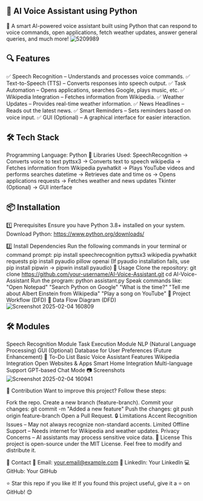 ## 📌 AI Voice Assistant using Python ##
🚀 A smart AI-powered voice assistant built using Python that can respond to voice commands, open applications, fetch weather updates, answer general queries, and much more!
![5209989](https://github.com/user-attachments/assets/912e3dc0-49f8-475a-afe4-3339a06515d1)


## 🔍 Features ##
✅ Speech Recognition – Understands and processes voice commands.
✅ Text-to-Speech (TTS) – Converts responses into speech output.
✅ Task Automation – Opens applications, searches Google, plays music, etc.
✅ Wikipedia Integration – Fetches information from Wikipedia.
✅ Weather Updates – Provides real-time weather information.
✅ News Headlines – Reads out the latest news.
✅ Smart Reminders – Sets reminders based on voice input.
✅ GUI (Optional) – A graphical interface for easier interaction.

## 🛠️ Tech Stack ##
Programming Language: Python 🐍
Libraries Used:
SpeechRecognition → Converts voice to text
pyttsx3 → Converts text to speech
wikipedia → Fetches information from Wikipedia
pywhatkit → Plays YouTube videos and performs searches
datetime → Retrieves date and time
os → Opens applications
requests → Fetches weather and news updates
Tkinter (Optional) → GUI interface

## 📦 Installation ##
1️⃣ Prerequisites
Ensure you have Python 3.8+ installed on your system.
Download Python: https://www.python.org/downloads/

2️⃣ Install Dependencies
Run the following commands in your terminal or command prompt:
pip install speechrecognition pyttsx3 wikipedia pywhatkit requests
pip install pyaudio pillow openai
(If pyaudio installation fails, use pip install pipwin → pipwin install pyaudio)
🚀 Usage
Clone the repository:
git clone https://github.com/your-username/AI-Voice-Assistant.git
cd AI-Voice-Assistant
Run the program:
python assistant.py
Speak commands like:
"Open Notepad"
"Search Python on Google"
"What is the time?"
"Tell me about Albert Einstein from Wikipedia"
"Play a song on YouTube"
📜 Project Workflow (DFD)
📌 Data Flow Diagram (DFD)
 ![Screenshot 2025-02-04 160809](https://github.com/user-attachments/assets/628e8696-9d0c-4e81-a82e-9fc4831f59f5)


## 🛠️ Modules ##
Speech Recognition Module
Task Execution Module
NLP (Natural Language Processing)
GUI (Optional)
Database for User Preferences (Future Enhancement)
📝 To-Do List
 Basic Voice Assistant Features
 Wikipedia Integration
 Open Websites & Apps
 Smart Home Integration
 Multi-language Support
 GPT-based Chat Mode
📷 Screenshots
![Screenshot 2025-02-04 160941](https://github.com/user-attachments/assets/e5b1369d-51b1-448b-901d-cd177bac96db)


🙌 Contribution
Want to improve this project? Follow these steps:

Fork the repo.
Create a new branch (feature-branch).
Commit your changes: git commit -m "Added a new feature"
Push the changes: git push origin feature-branch
Open a Pull Request.
🔒 Limitations
Accent Recognition Issues – May not always recognize non-standard accents.
Limited Offline Support – Needs internet for Wikipedia and weather updates.
Privacy Concerns – AI assistants may process sensitive voice data.
📜 License
This project is open-source under the MIT License. Feel free to modify and distribute it.

💬 Contact
📧 Email: your.email@example.com
🔗 LinkedIn: Your LinkedIn
💻 GitHub: Your GitHub

⭐ Star this repo if you like it!
If you found this project useful, give it a ⭐ on GitHub! 😊
